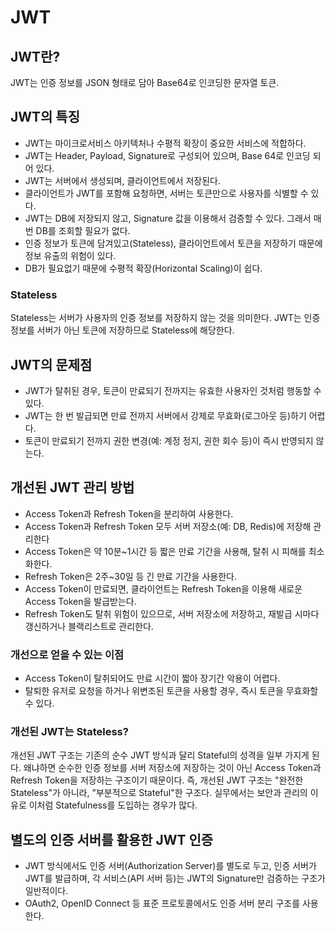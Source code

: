 # JWT

## JWT란?

JWT는 인증 정보를 JSON 형태로 담아 Base64로 인코딩한 문자열 토큰.

## JWT의 특징

* JWT는 마이크로서비스 아키텍처나 수평적 확장이 중요한 서비스에 적합하다.
* JWT는 Header, Payload, Signature로 구성되어 있으며, Base 64로 인코딩 되어 있다.
* JWT는 서버에서 생성되며, 클라이언트에서 저장된다.
* 클라이언트가 JWT를 포함해 요청하면, 서버는 토큰만으로 사용자를 식별할 수 있다.
* JWT는 DB에 저장되지 않고, Signature 값을 이용해서 검증할 수 있다. 그래서 매번 DB를 조회할 필요가 없다.
* 인증 정보가 토큰에 담겨있고(Stateless), 클라이언트에서 토큰을 저장하기 때문에 정보 유출의 위험이 있다.
* DB가 필요없기 때문에 수평적 확장(Horizontal Scaling)이 쉽다.

### Stateless

Stateless는 서버가 사용자의 인증 정보를 저장하지 않는 것을 의미한다.
JWT는 인증 정보를 서버가 아닌 토큰에 저장하므로 Stateless에 해당한다.

## JWT의 문제점

* JWT가 탈취된 경우, 토큰이 만료되기 전까지는 유효한 사용자인 것처럼 행동할 수 있다.
* JWT는 한 번 발급되면 만료 전까지 서버에서 강제로 무효화(로그아웃 등)하기 어렵다.
* 토큰이 만료되기 전까지 권한 변경(예: 계정 정지, 권한 회수 등)이 즉시 반영되지 않는다.

## 개선된 JWT 관리 방법

* Access Token과 Refresh Token을 분리하여 사용한다.
* Access Token과 Refresh Token 모두 서버 저장소(예: DB, Redis)에 저장해 관리한다
* Access Token은 약 10분~1시간 등 짧은 만료 기간을 사용해, 탈취 시 피해를 최소화한다.
* Refresh Token은 2주~30일 등 긴 만료 기간을 사용한다.
* Access Token이 만료되면, 클라이언트는 Refresh Token을 이용해 새로운 Access Token을 발급받는다.
* Refresh Token도 탈취 위험이 있으므로, 서버 저장소에 저장하고, 재발급 시마다 갱신하거나 블랙리스트로 관리한다.

### 개선으로 얻을 수 있는 이점

* Access Token이 탈취되어도 만료 시간이 짧아 장기간 악용이 어렵다.
* 탈퇴한 유저로 요청을 하거나 위변조된 토큰을 사용할 경우, 즉시 토큰을 무효화할 수 있다.

### 개선된 JWT는 Stateless?

개선된 JWT 구조는 기존의 순수 JWT 방식과 달리 Stateful의 성격을 일부 가지게 된다.
왜냐하면 순수한 인증 정보를 서버 저장소에 저장하는 것이 아닌 Access Token과 Refresh Token을 저장하는 구조이기 때문이다.
즉, 개선된 JWT 구조는 "완전한 Stateless"가 아니라, "부분적으로 Stateful"한 구조다.
실무에서는 보안과 관리의 이유로 이처럼 Statefulness를 도입하는 경우가 많다.

## 별도의 인증 서버를 활용한 JWT 인증

* JWT 방식에서도 인증 서버(Authorization Server)를 별도로 두고, 인증 서버가 JWT를 발급하며, 각 서비스(API 서버 등)는 JWT의 Signature만 검증하는 구조가 일반적이다.
* OAuth2, OpenID Connect 등 표준 프로토콜에서도 인증 서버 분리 구조를 사용한다.
